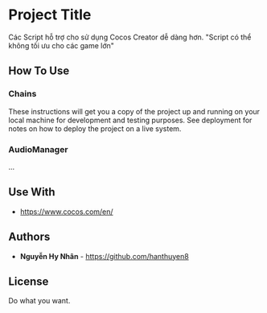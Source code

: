 # Project Title

Các Script hỗ trợ cho sử dụng Cocos Creator dễ dàng hơn.
"Script có thể không tối ưu cho các game lớn"

## How To Use

### Chains
These instructions will get you a copy of the project up and running on your local machine for development and testing purposes. See deployment for notes on how to deploy the project on a live system.


### AudioManager

...

## Use With

* https://www.cocos.com/en/

## Authors

* **Nguyễn Hy Nhân** - https://github.com/hanthuyen8

## License

Do what you want.
